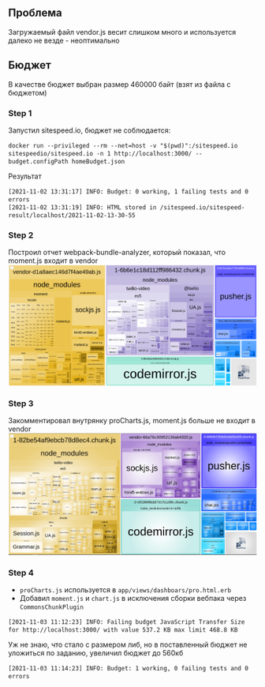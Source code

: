 ## Проблема

Загружаемый файл vendor.js весит слишком много и используется далеко не везде - неоптимально

## Бюджет

В качестве бюджет выбран размер 460000 байт (взят из файла с бюджетом)

### Step 1

Запустил sitespeed.io, бюджет не соблюдается:

```
docker run --privileged --rm --net=host -v "$(pwd)":/sitespeed.io sitespeedio/sitespeed.io -n 1 http://localhost:3000/ --budget.configPath homeBudget.json
```

Результат

```
[2021-11-02 13:31:17] INFO: Budget: 0 working, 1 failing tests and 0 errors
[2021-11-02 13:31:19] INFO: HTML stored in /sitespeed.io/sitespeed-result/localhost/2021-11-02-13-30-55
```

### Step 2

Построил отчет webpack-bundle-analyzer, который показал, что moment.js входит в vendor
![img.png](img.png)

### Step 3

Закомментировал внутрянку proCharts.js, moment.js больше не входит в vendor
![img_1.png](img_1.png)

### Step 4

- `proCharts.js` используется в `app/views/dashboars/pro.html.erb`
- Добавил `moment.js` и `chart.js` в исключения сборки вебпака через `CommonsChunkPlugin`

```
[2021-11-03 11:12:23] INFO: Failing budget JavaScript Transfer Size for http://localhost:3000/ with value 537.2 KB max limit 468.8 KB
```

Уж не знаю, что стало с размером либ, но в поставленный бюджет не уложиться по заданию, увеличил бюджет до 560кб

```
[2021-11-03 11:14:23] INFO: Budget: 1 working, 0 failing tests and 0 errors
```
